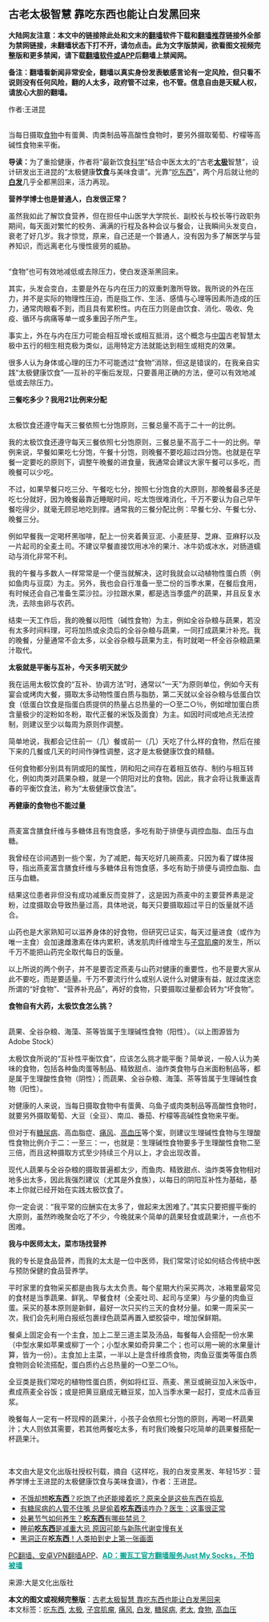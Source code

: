  <h2>古老太极智慧 靠吃东西也能让白发黑回来</h2> <p class="notice"><b>大陆网友注意：本文中的链接除此处和文末的<a href="https://github.com/bannedbook/fanqiang" >翻墙</a>软件下载和<a href="https://github.com/killgcd/justmysocks/blob/master/README.md">翻墙推荐</a>链接外全部为禁网链接，未翻墙状态下打不开，请勿点击。此为文字版禁闻，欲看图文视频完整版和更多禁闻，请下载<a href="https://github.com/bannedbook/fanqiang">翻墙软件或APP</a>后翻墙上禁闻网。</p><p>备注：翻墙看新闻非常安全，翻墙以真实身份发表敏感言论有一定风险，但只看不说则没有任何风险，翻的人太多，政府管不过来，也不管。信息自由是天赋人权，请放心大胆的翻墙。</b></p>  <div class="entry"> <p>作者:王进昆</p> <p><br /> 当每日摄取<a href="https://www.bannedbook.org/bnews/tag/%e9%a3%9f%e7%89%a9/" class="st_tag internal_tag" rel="tag" title="标签 食物 下的日志">食物</a>中有蛋黄、肉类制品等高酸性食物时，要另外摄取葡萄、柠檬等高碱性食物来平衡。 </p> <p><strong>导读：</strong>为了重拾健康，作者将“最新饮食<span class='wp_keywordlink'><a href="https://www.bannedbook.org/forum11/topic309.html" title="禁片：“科学”的棍子" target="_blank">科学</a></span>”结合中医太太的“古老<strong><a href="https://www.bannedbook.org/bnews/tag/%e5%a4%aa%e6%9e%81/" class="st_tag internal_tag" rel="tag" title="标签 太极 下的日志">太极</a></strong>智慧”，设计研发出王进昆的“太极健康<strong>饮食</strong>与美味食谱”。光靠“<a href="https://www.bannedbook.org/bnews/tag/%E5%90%83%E4%B8%9C%E8%A5%BF/" class="st_tag internal_tag" rel="tag" title="标签 吃东西 下的日志">吃东西</a>”，两个月后就让他的<strong><a href="https://www.bannedbook.org/bnews/tag/%E7%99%BD%E5%8F%91/" class="st_tag internal_tag" rel="tag" title="标签 白发 下的日志">白发</a></strong>几乎全都黑回来，活力再现。 </p> <p><strong>营养学博士也是普通人，白发很正常？</strong> </p> <p>虽然我如此了解饮食营养，但在担任中山医学大学院长、副校长与校长等行政职务期间，每天面对繁忙的校务、满满的行程及各种会议与餐会，让我瞬间头发变白，衰老了好几岁。我才惊觉，原来，自己还是一个普通人，没有因为多了解医学与营养知识，而远离老化与慢性疲劳的威胁。 </p> <p><br /> “食物”也可有效地减低或去除压力，使白发逐渐黑回来。 </p> <p>其实，头发会变白，主要是外在与内在压力的双重刺激所导致。我所说的外在压力，并不是实际的物理性压迫，而是指工作、生活、感情与心理等因素所造成的压力，通常肉眼看不到，而且具有累积性。内在压力则是由饮食、消化、吸收、免疫、循环与病痛等单一或多重因子所产生。 </p> <p>事实上，外在与内在压力可能会相互增长或相互抵消，这个概念与<span class='wp_keywordlink_affiliate'><a href="https://www.bannedbook.org/" title="中国" target="_blank">中国</a></span>古老智慧太极中五行的相生相克极为类似，运用特定方法就能达到相生或相克的效果。 </p> <p>很多人认为身体或心理的压力不可能透过“食物”消除，但这是错误的，在我亲自实践“太极健康饮食”──互补的平衡后发现，只要善用正确的方法，便可以有效地减低或去除压力。 </p> <p><strong>三餐吃多少？我用21比例来分配</strong> </p>  <p><br /> 太极饮食还遵守每天三餐依照七分饱原则，三餐总量不高于二十一的比例。 </p> <p>我的太极饮食还遵守每天三餐依照七分饱原则，三餐总量不高于二十一的比例。举例来说，早餐如果吃七分饱，午餐十分饱，则晚餐不要吃超过四分饱。也就是在早餐一定要吃的原则下，调整午晚餐的进食量，我通常会建议大家午餐可以多吃，而晚餐可以少吃。 </p> <p>不过，如果早餐只吃三分、午餐吃七分，按照七分饱食的大原则，那晚餐最多还是吃七分就好，因为晚餐最靠近睡眠时间，吃太饱很难消化，千万不要认为自己早午餐吃得少，就毫无顾忌地吃到撑。通常我的三餐分配比例：早餐七分、午餐七分、晚餐三分。 </p> <p>例如早餐我一定喝杯黑咖啡，配上一份夹着黄豆泥、小麦胚芽、芝麻、亚麻籽以及一片起司的全麦土司。不建议早餐直接饮用冰冷的果汁、冰牛奶或冰水，对肠道蠕动与消化非常不利。 </p> <p>我的午餐与多数人一样常常是一个便当就解决，这时我就会以动植物性蛋白质（例如鱼肉与豆腐）为主。另外，我也会自行准备一至二份的当季水果，在餐后食用，有时候还会自己准备生菜沙拉。沙拉跟水果，都是选当季盛产的蔬果，并且反复水洗，去除虫卵与农药。 </p> <p>结束一天工作后，我的晚餐以阳性（碱性食物）为主，例如全谷杂粮与蔬果，若没有太多时间料理，可将加热或氽烫后的全谷杂粮与蔬果，一同打成蔬果汁补充。我的晚餐，分量通常不会太多，以全谷杂粮与蔬果为主，有时就喝一杯全谷杂粮蔬果汁取代。 </p> <p><strong>太极就是平衡与互补，今天多明天就少</strong> </p> <p>我在运用太极饮食的“互补、协调方法”时，通常以“一天”为原则单位，例如今天有宴会或烤肉大餐，摄取太多动物性蛋白质与脂肪，第二天就以全谷杂粮与低蛋白饮食（低蛋白饮食是指蛋白质提供的热量占总热量的一○至二○％，例如增加蛋白质含量极少的淀粉如冬粉，取代正餐的米饭及面食）为主。如因时间或地点无法控制，则建议至少以每周为原则作调整。 </p> <p>简单地说，我都会记住前一（几）餐或前一（几）天吃了什么样的食物，然后在接下来的几餐或几天的时间作弹性调整，这才是太极健康饮食的精髓。 </p> <p>任何食物都分别具有阴或阳的属性，阴和阳之间存在着相互依存、制约与相互转化，例如肉类对蔬果杂粮，就是一个阴阳对比的食物。因此，我才会将让我重返青春的平衡饮食法，称为“太极健康饮食法”。 </p>  <p><strong>再健康的食物也不能过量</strong> </p> <p><br /> 燕麦富含膳食纤维与多糖体且有饱食感，多吃有助于排便与调控血脂、血压与血糖。 </p> <p>我曾经在诊间遇到一些个案，为了减肥，每天吃好几碗燕麦。只因为看了媒体报导，指出燕麦富含膳食纤维与多糖体且有饱食感，多吃有助于排便与调控血脂、血压与血糖。 </p> <p>结果这位患者非但没有成功减重反而变胖了，这是因为燕麦中的主要营养素是淀粉，过度摄取会导致热量过高，具体地说，每天只要摄取超过平日的饭量就不适合。 </p> <p>山药也是大家熟知可以滋养身体的好食物，但研究已证实，每天过量进食（或作为唯一主食）会加速雌激素在体内累积，诱发肌肉纤维增生与<a href="https://www.bannedbook.org/bnews/tag/%E5%AD%90%E5%AE%AB%E8%82%8C%E7%98%A4/" class="st_tag internal_tag" rel="tag" title="标签 子宫肌瘤 下的日志">子宫肌瘤</a>的发生，所以千万不能把山药完全取代每日的饭量。 </p> <p>以上所说的两个例子，并不是要否定燕麦与山药对健康的重要性，也不是要大家从此不要吃，而是要适量。千万不要流行什么或别人说什么对健康有益，就过度迷恋所谓的“好食物”、“营养补充品”，再好的食物，只要摄取过量都会转为“坏食物”。 </p> <p><strong>食物自有大药，太极饮食怎么挑？</strong> </p> <p><strong></strong><br /> 蔬果、全谷杂粮、海藻、茶等皆属于生理碱性食物（阳性）。（以上图源皆为Adobe Stock） </p> <p>太极饮食所说的“互补性平衡饮食”，应该怎么挑才能平衡？简单说，一般人认为美味的食物，包括各种鱼肉蛋等制品、精致甜点、油炸类食物与白米面粉制品等，都是属于生理酸性食物（阴性）；而蔬果、全谷杂粮、海藻、茶等皆属于生理碱性食物（阳性）。 </p> <p>对健康的人来说，当每日摄取食物中有蛋黄、乌鱼子或肉类制品等高酸性食物时，就要另外摄取葡萄、大豆（全豆）、南瓜、番茄、柠檬等高碱性食物来平衡。 </p>  <p>但对于有<a href="https://www.bannedbook.org/bnews/tag/%e7%b3%96%e5%b0%bf%e7%97%85/" class="st_tag internal_tag" rel="tag" title="标签 糖尿病 下的日志">糖尿病</a>、高血脂症、<a href="https://www.bannedbook.org/bnews/tag/%E7%97%9B%E9%A3%8E/" class="st_tag internal_tag" rel="tag" title="标签 痛风 下的日志">痛风</a>、<a href="https://www.bannedbook.org/bnews/tag/%e9%ab%98%e8%a1%80%e5%8e%8b/" class="st_tag internal_tag" rel="tag" title="标签 高血压 下的日志">高血压</a>等个案，则建议生理碱性食物与生理酸性食物比例介于二：一至三：一，也就是：生理碱性食物要多于生理酸性食物二至三倍，而且这种摄取方式至少持续三个月以上，才会出现改善。 </p> <p>现代人蔬果与全谷杂粮的摄取普遍都太少，而鱼肉、精致甜点、油炸类等食物相对地多出太多，因此我强烈建议（尤其是外食族），以每日的阴阳互补性为基础，基本上你就已经开始在实践太极饮食了。 </p> <p>你一定会说：“我平常的应酬实在太多了，做起来太困难了。”其实只要把握平衡的大原则，虽然昨晚聚会吃了不少，今晚就来个简单的蔬果轻食或蔬果汁，一点也不困难。 </p> <p><strong>我与中医师太太，菜市场找营养</strong> </p> <p>我的专长是食品营养，而我的太太是一位中医师，我们常常讨论如何结合传统中医与预防保健的食品营养学。 </p> <p>平时家里的食物采买都是由我与太太负责。每个星期大约采买两次，冰箱里最常见的食材是当季蔬果、鲜乳、早餐食材（全麦吐司、起司与坚果）与少量的肉鱼豆蛋。采买的基本原则是新鲜，最好一次只买约三天的食材分量。如果一周采买一次，我们会先利用白报纸包裹绿色蔬菜再置入塑胶袋中，增加保鲜期。 </p> <p>餐桌上固定会有一个主食，加上二至三道主菜及汤品，每餐每人会搭配一份水果（中型水果如苹果或柳丁一个；小型水果如奇异果二个；也可以用一碗的水果量计算，皆为一份）。主食加上主菜，一半以上是含纤维质食物，肉鱼豆蛋类等蛋白质食物则会轮流搭配，蛋白质约占总热量的一○至二○％。 </p> <p>全豆类是我们常吃的植物性蛋白质，例如将红豆、燕麦、黑豆或碗豆加入米饭中，煮成燕麦全谷饭；或是把黄豆磨成无糖豆浆，加入当季水果一起打，变成木瓜香豆浆。 </p> <p>晚餐每人一定有一杯现榨的蔬果汁，小孩子会依照七分饱的原则，再喝一杯蔬果汁；大人则依其需要，若其他两餐吃太多，有时我们晚餐只吃简单的蔬果餐搭配一杯蔬果汁。 </p> <p>&nbsp; </p>  <p>本文由大是文化出版社授权刊载，摘自《这样吃，我的白发变黑发、年轻15岁：营养学博士王进昆的太极健康饮食与美味食谱》，作者：王进昆。 </p> <ul class='op-related-articles' title='相关阅读'> <li><a href='https://www.bannedbook.org/bnews/health/20201017/1415384.html' target='_blank'>不饿却想<b>吃东西</b>？吃饱了也还能接着吃？原来全是这些东西在捣乱</a></li> <li><a href='https://www.bannedbook.org/bnews/health/20200821/1383437.html' target='_blank'>有糖尿病的人管不住嘴 总是偷着<b>吃东西</b>该咋办？医生：这事很正常</a></li> <li><a href='https://www.bannedbook.org/bnews/comments/20200819/1382487.html' target='_blank'>处暑节气如何养生？<b>吃东西</b>有哪些禁忌？</a></li> <li><a href='https://www.bannedbook.org/bnews/health/20200625/1350215.html' target='_blank'>睡前<b>吃东西</b>是减重大忌 原因可能与新陈代谢变慢有关</a></li> <li><a href='https://www.bannedbook.org/bnews/cnnews/20200408/1308700.html' target='_blank'>黑洞正在<b>吃东西</b>！人类拍到史上第一张画面</a></li> </ul> <p class="texttj"> <a href="https://github.com/bannedbook/fanqiang/wiki/%E7%A6%81%E9%97%BB%E7%BD%91%E5%AE%89%E5%8D%93%E7%BF%BB%E5%A2%99%E6%96%B0%E9%97%BBAPP" target="_blank">PC翻墙、安卓VPN翻墙APP</a>、<span onclick="window.open('https://github.com/killgcd/justmysocks/blob/master/README.md')" style="font-weight:bold;color:#00A191;cursor:pointer;text-decoration:underline;outline:none">AD：搬瓦工官方翻墙服务Just My Socks，不怕被墙</span></p><p>来源:大是文化出版社</p><a name='sharetosocial'></a>       <div><b>本文的图文或视频完整版</b>：<a href='https://www.bannedbook.org/bnews/comments/20201017/1415461.html'>古老太极智慧 靠吃东西也能让白发黑回来</a></div>  </div><!--END ENTRY--> <div class="postfooter"> <div>本文标签：<a href="https://www.bannedbook.org/bnews/tag/%E5%90%83%E4%B8%9C%E8%A5%BF/" rel="tag">吃东西</a>, <a href="https://www.bannedbook.org/bnews/tag/%e5%a4%aa%e6%9e%81/" rel="tag">太极</a>, <a href="https://www.bannedbook.org/bnews/tag/%E5%AD%90%E5%AE%AB%E8%82%8C%E7%98%A4/" rel="tag">子宫肌瘤</a>, <a href="https://www.bannedbook.org/bnews/tag/%E7%97%9B%E9%A3%8E/" rel="tag">痛风</a>, <a href="https://www.bannedbook.org/bnews/tag/%E7%99%BD%E5%8F%91/" rel="tag">白发</a>, <a href="https://www.bannedbook.org/bnews/tag/%e7%b3%96%e5%b0%bf%e7%97%85/" rel="tag">糖尿病</a>, <a href="https://www.bannedbook.org/bnews/tag/%E8%80%81%E5%A4%AA/" rel="tag">老太</a>, <a href="https://www.bannedbook.org/bnews/tag/%e9%a3%9f%e7%89%a9/" rel="tag">食物</a>, <a href="https://www.bannedbook.org/bnews/tag/%e9%ab%98%e8%a1%80%e5%8e%8b/" rel="tag">高血压</a></div>  </div><!--END POSTFOOTER--> 